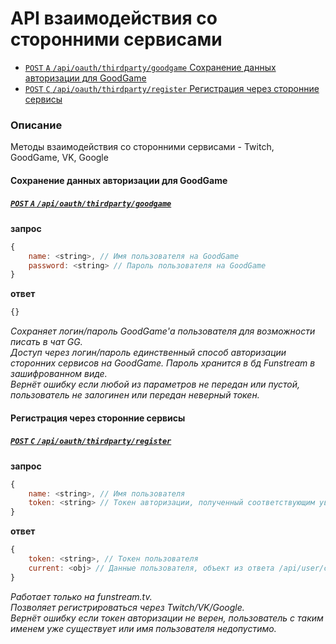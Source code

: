 API взаимодействия со сторонними сервисами
==========================================
- [`POST` `A` `/api/oauth/thirdparty/goodgame` Сохранение данных авторизации для GoodGame](#Сохранение-данных-авторизации-для-goodgame)
- [`POST` `C` `/api/oauth/thirdparty/register` Регистрация через сторонние сервисы](#Регистрация-через-сторонние-сервисы)


### Описание
Методы взаимодействия со сторонними сервисами - Twitch, GoodGame, VK, Google


#### Сохранение данных авторизации для GoodGame
##### [`POST` `A` `/api/oauth/thirdparty/goodgame`](https://funstream.tv/api/oauth/thirdparty/goodgame)
**запрос**
```js
{
    name: <string>, // Имя пользователя на GoodGame
    password: <string> // Пароль пользователя на GoodGame
}
```
**ответ**
```js
{}
```
*Сохраняет логин/пароль GoodGame'а пользователя для возможности писать в чат GG.*  
*Доступ через логин/пароль единственный способ авторизации сторонних сервисов на GoodGame. Пароль хранится в бд Funstream в зашифрованном виде.*  
*Вернёт ошибку если любой из параметров не передан или пустой, пользователь не залогинен или передан неверный токен.*



#### Регистрация через сторонние сервисы
##### [`POST` `C` `/api/oauth/thirdparty/register`](https://funstream.tv/api/oauth/thirdparty/register)
**запрос**
```js
{
    name: <string>, // Имя пользователя
    token: <string> // Токен авторизации, полученный соответствующим уведомлением после авторизации пользователя на стороннем сервисе
}
```
**ответ**
```js
{
    token: <string>, // Токен пользователя
    current: <obj> // Данные пользователя, объект из ответа /api/user/current
}
```
*Работает только на funstream.tv.*  
*Позволяет регистрироваться через Twitch/VK/Google.*  
*Вернёт ошибку если токен авторизации не верен, пользователь с таким именем уже существует или имя пользователя недопустимо.*
